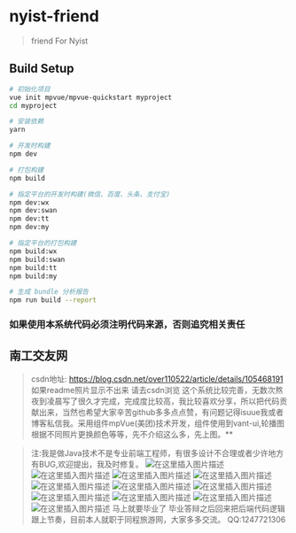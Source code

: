 # nyist-friend

> friend For Nyist

## Build Setup

``` bash
# 初始化项目
vue init mpvue/mpvue-quickstart myproject
cd myproject

# 安装依赖
yarn

# 开发时构建
npm dev

# 打包构建
npm build

# 指定平台的开发时构建(微信、百度、头条、支付宝)
npm dev:wx
npm dev:swan
npm dev:tt
npm dev:my

# 指定平台的打包构建
npm build:wx
npm build:swan
npm build:tt
npm build:my

# 生成 bundle 分析报告
npm run build --report
```
### 如果使用本系统代码必须注明代码来源，否则追究相关责任
## 南工交友网
> csdn地址: https://blog.csdn.net/over110522/article/details/105468191 如果readme照片显示不出来 请去csdn浏览
这个系统比较完善，无数次熬夜到凌晨写了很久才完成，完成度比较高，我比较喜欢分享，所以把代码贡献出来，当然也希望大家辛苦github多多点点赞，有问题记得isuue我或者博客私信我。采用组件mpVue(美团)技术开发，组件使用到vant-ui,轮播图根据不同照片更换颜色等等，先不介绍这么多，先上图。**

> 注:我是做Java技术不是专业前端工程师，有很多设计不合理或者少许地方有BUG,欢迎提出，我及时修复。
![在这里插入图片描述](https://img-blog.csdnimg.cn/20200412131945158.PNG?x-oss-process=image/watermark,type_ZmFuZ3poZW5naGVpdGk,shadow_10,text_aHR0cHM6Ly9ibG9nLmNzZG4ubmV0L292ZXIxMTA1MjI=,size_16,color_FFFFFF,t_70)
![在这里插入图片描述](https://img-blog.csdnimg.cn/20200412132013382.PNG?x-oss-process=image/watermark,type_ZmFuZ3poZW5naGVpdGk,shadow_10,text_aHR0cHM6Ly9ibG9nLmNzZG4ubmV0L292ZXIxMTA1MjI=,size_16,color_FFFFFF,t_70)
![在这里插入图片描述](https://img-blog.csdnimg.cn/20200412132031983.PNG?x-oss-process=image/watermark,type_ZmFuZ3poZW5naGVpdGk,shadow_10,text_aHR0cHM6Ly9ibG9nLmNzZG4ubmV0L292ZXIxMTA1MjI=,size_16,color_FFFFFF,t_70)
![在这里插入图片描述](https://img-blog.csdnimg.cn/20200412132044677.PNG?x-oss-process=image/watermark,type_ZmFuZ3poZW5naGVpdGk,shadow_10,text_aHR0cHM6Ly9ibG9nLmNzZG4ubmV0L292ZXIxMTA1MjI=,size_16,color_FFFFFF,t_70)
![在这里插入图片描述](https://img-blog.csdnimg.cn/20200412132103750.PNG?x-oss-process=image/watermark,type_ZmFuZ3poZW5naGVpdGk,shadow_10,text_aHR0cHM6Ly9ibG9nLmNzZG4ubmV0L292ZXIxMTA1MjI=,size_16,color_FFFFFF,t_70)
![在这里插入图片描述](https://img-blog.csdnimg.cn/20200412132125807.PNG?x-oss-process=image/watermark,type_ZmFuZ3poZW5naGVpdGk,shadow_10,text_aHR0cHM6Ly9ibG9nLmNzZG4ubmV0L292ZXIxMTA1MjI=,size_16,color_FFFFFF,t_70)
![在这里插入图片描述](https://img-blog.csdnimg.cn/20200412132140247.PNG?x-oss-process=image/watermark,type_ZmFuZ3poZW5naGVpdGk,shadow_10,text_aHR0cHM6Ly9ibG9nLmNzZG4ubmV0L292ZXIxMTA1MjI=,size_16,color_FFFFFF,t_70)
![在这里插入图片描述](https://img-blog.csdnimg.cn/20200412132158405.PNG?x-oss-process=image/watermark,type_ZmFuZ3poZW5naGVpdGk,shadow_10,text_aHR0cHM6Ly9ibG9nLmNzZG4ubmV0L292ZXIxMTA1MjI=,size_16,color_FFFFFF,t_70)
![在这里插入图片描述](https://img-blog.csdnimg.cn/20200412132212941.PNG?x-oss-process=image/watermark,type_ZmFuZ3poZW5naGVpdGk,shadow_10,text_aHR0cHM6Ly9ibG9nLmNzZG4ubmV0L292ZXIxMTA1MjI=,size_16,color_FFFFFF,t_70)
![在这里插入图片描述](https://img-blog.csdnimg.cn/2020041213222815.PNG?x-oss-process=image/watermark,type_ZmFuZ3poZW5naGVpdGk,shadow_10,text_aHR0cHM6Ly9ibG9nLmNzZG4ubmV0L292ZXIxMTA1MjI=,size_16,color_FFFFFF,t_70)
![在这里插入图片描述](https://img-blog.csdnimg.cn/20200412132241564.PNG?x-oss-process=image/watermark,type_ZmFuZ3poZW5naGVpdGk,shadow_10,text_aHR0cHM6Ly9ibG9nLmNzZG4ubmV0L292ZXIxMTA1MjI=,size_16,color_FFFFFF,t_70)
马上就要毕业了 毕业答辩之后回来把后端代码逻辑跟上节奏，目前本人就职于同程旅游网，大家多多交流。
QQ:1247721306 
